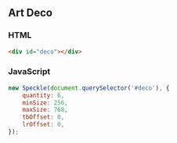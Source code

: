 ## Art Deco

### HTML

```html
<div id="deco"></div>
```

### JavaScript

```js
new Speckle(document.querySelector('#deco'), {
	quantity: 6, 
	minSize: 256, 
	maxSize: 768,
	tbOffset: 0, 
	lrOffset: 0, 
});
```
